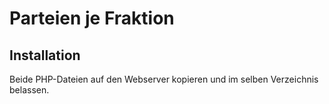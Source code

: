 # Parteien je Fraktion

## Installation
Beide PHP-Dateien auf den Webserver kopieren und im selben Verzeichnis belassen.
